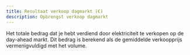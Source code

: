 ```yaml
---
title: Resultaat verkoop dagmarkt (€)
description: Opbrengst verkoop dagmarkt
---
```


Het totale bedrag dat je hebt verdiend door elektriciteit te verkopen op de day-ahead markt. Dit bedrag is berekend als de gemiddelde verkoopprijs vermenigvuldigd met het volume.
